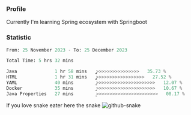 ### Profile 

Currently I'm learning Spring ecosystem with Springboot

### Statistic
<!--START_SECTION:waka-->

```python
From: 25 November 2023 - To: 25 December 2023

Total Time: 5 hrs 32 mins

Java              1 hr 58 mins    ̡͎͎͎͎͎͎͎͎>>>>>>>>>>>>>>>>   35.73 %
HTML              1 hr 31 mins    ̡͎͎͎͎͎͎>>>>>>>>>>>>>>>>>>   27.52 %
YAML              40 mins         ͎͎͎>>>>>>>>>>>>>>>>>>>>>>   12.07 %
Docker            35 mins         ͎͎̝>>>>>>>>>>>>>>>>>>>>>>   10.67 %
Java Properties   27 mins         ͎͎>>>>>>>>>>>>>>>>>>>>>>>   08.17 %
```

<!--END_SECTION:waka-->

If you love snake eater here the snake 
<picture>
  <source media="(prefers-color-scheme: dark)" srcset="https://github.com/pradana4648/pradana4648/blob/c0566a83ca6ea5f2e46bab00e717c4c82b4b5c4c/github-contribution-grid-snake-dark.svg" />
  <source media="(prefers-color-scheme: light)" srcset="https://github.com/pradana4648/pradana4648/blob/c0566a83ca6ea5f2e46bab00e717c4c82b4b5c4c/github-contribution-grid-snake.svg" />
  <img alt="github-snake" src="https://github.com/pradana4648/pradana4648/blob/c0566a83ca6ea5f2e46bab00e717c4c82b4b5c4c/github-contribution-grid-snake.svg" />
</picture>
